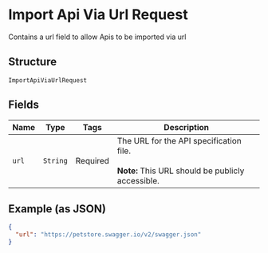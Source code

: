 
# Import Api Via Url Request

Contains a url field to allow Apis to be imported via url

## Structure

`ImportApiViaUrlRequest`

## Fields

| Name | Type | Tags | Description |
|  --- | --- | --- | --- |
| `url` | `String` | Required | The URL for the API specification file.<br><br>**Note:** This URL should be publicly accessible. |

## Example (as JSON)

```json
{
  "url": "https://petstore.swagger.io/v2/swagger.json"
}
```


